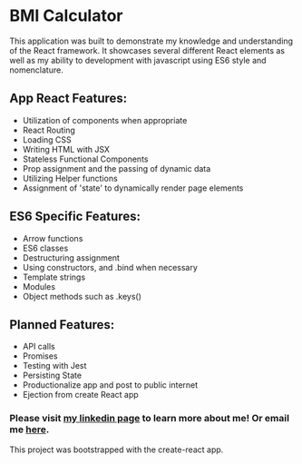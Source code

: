 # BMI Calculator

This application was built to demonstrate my knowledge and understanding of the
React framework. It showcases several different React elements as well as my
ability to development with javascript using ES6 style and nomenclature.

## App React Features:

* Utilization of components when appropriate
* React Routing
* Loading CSS
* Writing HTML with JSX
* Stateless Functional Components
* Prop assignment and the passing of dynamic data
* Utilizing Helper functions
* Assignment of 'state' to dynamically render page elements

## ES6 Specific Features:

* Arrow functions
* ES6 classes
* Destructuring assignment
* Using constructors, and .bind when necessary
* Template strings
* Modules
* Object methods such as .keys()

## Planned Features:
* API calls
* Promises
* Testing with Jest
* Persisting State
* Productionalize app and post to public internet
* Ejection from create React app


### Please visit [my linkedin page](https://www.linkedin.com/in/jeremysearls/) to learn more about me! Or email me [here](mailto:searls@me.com).

This project was bootstrapped with the create-react app.


